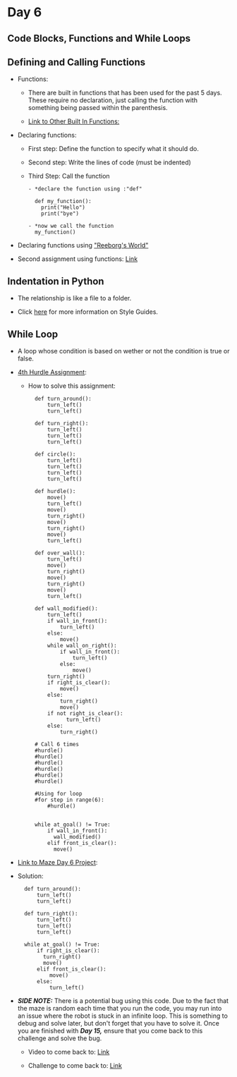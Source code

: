 # Day 6

## Code Blocks, Functions and While Loops

## Defining and Calling Functions

- Functions:
  - There are built in functions that has been used for the past 5 days. These require no declaration, just calling the function with something being passed within the parenthesis.

  - [Link to Other Built In Functions:](https://docs.python.org/3/library/functions.html)

- Declaring functions:
  - First step: Define the function to specify what it should do.
  - Second step: Write the lines of code (must be indented)
  - Third Step: Call the function

        - *declare the function using :"def"

          def my_function():
            print("Hello")
            print("bye")

        - *now we call the function
          my_function()

- Declaring functions using ["Reeborg's World"](https://reeborg.ca/reeborg.html?lang=en&mode=python&menu=worlds%2Fmenus%2Freeborg_intro_en.json&name=Alone&url=worlds%2Ftutorial_en%2Falone.json)

- Second assignment using functions: [Link](https://reeborg.ca/reeborg.html?lang=en&mode=python&menu=worlds%2Fmenus%2Freeborg_intro_en.json&name=Hurdle%201&url=worlds%2Ftutorial_en%2Fhurdle1.json)

## Indentation in Python

- The relationship is like a file to a folder.

- Click [here](https://peps.python.org/pep-0008/) for more information on Style Guides.

## While Loop

- A loop whose condition is based on wether or not the condition is true or false.

- [4th Hurdle Assignment](https://reeborg.ca/reeborg.html?lang=en&mode=python&menu=worlds%2Fmenus%2Freeborg_intro_en.json&name=Hurdle%204&url=worlds%2Ftutorial_en%2Fhurdle4.json):

  - How to solve this assignment:

          def turn_around():
              turn_left()
              turn_left()

          def turn_right():
              turn_left()
              turn_left()
              turn_left()

          def circle():
              turn_left()
              turn_left()
              turn_left()
              turn_left()
          
          def hurdle():    
              move()
              turn_left()
              move()
              turn_right()
              move()
              turn_right()
              move()
              turn_left()
          
          def over_wall():
              turn_left()
              move()
              turn_right()
              move()
              turn_right()
              move()
              turn_left()
                  
          def wall_modified():
              turn_left()
              if wall_in_front():
                  turn_left()
              else:
                  move()
              while wall_on_right():
                  if wall_in_front():
                      turn_left()
                  else:
                      move()
              turn_right()
              if right_is_clear():  
                  move()
              else:
                  turn_right()
                  move()
              if not right_is_clear():
                    turn_left()
              else:
                  turn_right()
                
          # Call 6 times 
          #hurdle()
          #hurdle()
          #hurdle()
          #hurdle()
          #hurdle()
          #hurdle()

          #Using for loop
          #for step in range(6):
              #hurdle()
              

          while at_goal() != True:
              if wall_in_front():
                wall_modified()
              elif front_is_clear():
                move()

- [Link to Maze Day 6 Project](https://reeborg.ca/reeborg.html?lang=en&mode=python&menu=worlds%2Fmenus%2Freeborg_intro_en.json&name=Maze&url=worlds%2Ftutorial_en%2Fmaze1.json):

- Solution:

        def turn_around():
            turn_left()
            turn_left()

        def turn_right():
            turn_left()
            turn_left()
            turn_left()
        
        while at_goal() != True:
            if right_is_clear():
              turn_right()
              move()
            elif front_is_clear():
                move()
            else:
                turn_left()

- ***SIDE NOTE:*** There is a potential bug using this code. Due to the fact that the maze is random each time that you run the code, you may run into an issue where the robot is stuck in an infinite loop. This is something to debug and solve later, but don't forget that you have to solve it. Once you are finished with ***Day 15,*** ensure that you come back to this challenge and solve the bug.

  - Video to come back to: [Link](https://www.udemy.com/course/100-days-of-code/learn/lecture/19115662#content)

  - Challenge to come back to: [Link](https://reeborg.ca/reeborg.html?lang=en&mode=python&menu=worlds%2Fmenus%2Freeborg_intro_en.json&name=Maze&url=worlds%2Ftutorial_en%2Fmaze1.json)
